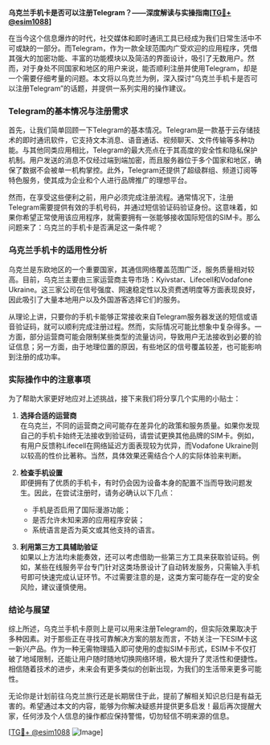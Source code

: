 **乌克兰手机卡是否可以注册Telegram？——深度解读与实操指南[[TG💪+ @esim1088](https://t.me/s/esim1088)]**

在当今这个信息爆炸的时代，社交媒体和即时通讯工具已经成为我们日常生活中不可或缺的一部分。而Telegram，作为一款全球范围内广受欢迎的应用程序，凭借其强大的加密功能、丰富的功能模块以及简洁的界面设计，吸引了无数用户。然而，对于身处不同国家和地区的用户来说，能否顺利注册并使用Telegram，却是一个需要仔细考量的问题。本文将以乌克兰为例，深入探讨“乌克兰手机卡是否可以注册Telegram”的话题，并提供一系列实用的操作建议。

### Telegram的基本情况与注册需求

首先，让我们简单回顾一下Telegram的基本情况。Telegram是一款基于云存储技术的即时通讯软件，它支持文本消息、语音通话、视频聊天、文件传输等多种功能。与其他同类应用相比，Telegram的最大亮点在于其高度的安全性和隐私保护机制。用户发送的消息不仅经过端到端加密，而且服务器位于多个国家和地区，确保了数据不会被单一机构掌控。此外，Telegram还提供了超级群组、频道订阅等特色服务，使其成为企业和个人进行品牌推广的理想平台。

然而，在享受这些便利之前，用户必须完成注册流程。通常情况下，注册Telegram需要提供有效的手机号码，并通过短信验证码验证身份。这意味着，如果你希望正常使用该应用程序，就需要拥有一张能够接收国际短信的SIM卡。那么问题来了：乌克兰的手机卡是否满足这一条件呢？

### 乌克兰手机卡的适用性分析

乌克兰是东欧地区的一个重要国家，其通信网络覆盖范围广泛，服务质量相对较高。目前，乌克兰主要由三家运营商主导市场：Kyivstar、Lifecell和Vodafone Ukraine。这三家公司在信号强度、网速稳定性以及资费透明度等方面表现良好，因此吸引了大量本地用户以及外国游客选择它们的服务。

从理论上讲，只要你的手机卡能够正常接收来自Telegram服务器发送的短信或语音验证码，就可以顺利完成注册过程。然而，实际情况可能比想象中复杂得多。一方面，部分运营商可能会限制某些类型的流量访问，导致用户无法接收到必要的验证信息；另一方面，由于地理位置的原因，有些地区的信号覆盖较差，也可能影响到注册的成功率。

### 实际操作中的注意事项

为了帮助大家更好地应对上述挑战，接下来我们将分享几个实用的小贴士：

1. **选择合适的运营商**  
   在乌克兰，不同的运营商之间可能存在差异化的政策和服务质量。如果你发现自己的手机卡始终无法接收到验证码，请尝试更换其他品牌的SIM卡。例如，有用户反馈称Lifecell在网络延迟方面表现较为优异，而Vodafone Ukraine则以较高的性价比著称。当然，具体效果还需结合个人的实际体验来判断。

2. **检查手机设置**  
   即便拥有了优质的手机卡，有时仍会因为设备本身的配置不当而导致问题发生。因此，在尝试注册时，请务必确认以下几点：
   - 手机是否启用了国际漫游功能；
   - 是否允许未知来源的应用程序安装；
   - 系统语言是否为英文或其他支持的语言。

3. **利用第三方工具辅助验证**  
   如果以上方法均未能奏效，还可以考虑借助一些第三方工具来获取验证码。例如，某些在线服务平台专门针对这类场景设计了自动转发服务，只需输入手机号即可快速完成认证环节。不过需要注意的是，这类方案可能存在一定的安全风险，建议谨慎使用。

### 结论与展望

综上所述，乌克兰手机卡原则上是可以用来注册Telegram的，但实际效果取决于多种因素。对于那些正在寻找可靠解决方案的朋友而言，不妨关注一下ESIM卡这一新兴产品。作为一种无需物理插入即可使用的虚拟SIM卡形式，ESIM卡不仅打破了地域限制，还能让用户随时随地切换网络环境，极大提升了灵活性和便捷性。相信随着技术的进步，未来会有更多类似的创新出现，为我们的生活带来更多可能性。

无论你是计划前往乌克兰旅行还是长期居住于此，提前了解相关知识总归是有益无害的。希望通过本文的内容，能够为你解决疑惑并提供更多启发！最后再次提醒大家，任何涉及个人信息的操作都应保持警惕，切勿轻信不明来源的信息。

[[TG💪+ @esim1088](https://t.me/s/esim1088) ![Image](https://i.postimg.cc/4NQfJmqS/Snipaste-2025-05-13-00-14-12.png)]